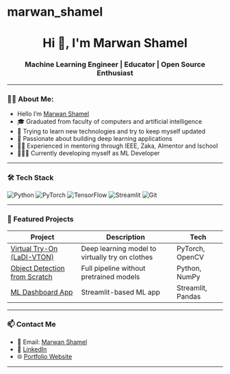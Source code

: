 # marwan_shamel
<h1 align="center">Hi 👋, I'm Marwan Shamel</h1>
<h3 align="center">Machine Learning Engineer | Educator | Open Source Enthusiast</h3>

---

### 👨‍💻 About Me:
- Hello I’m [Marwan Shamel](https://www.linkedin.com/in/marwan-shamel/)
- 🎓 Graduated from faculty of computers and artificial intelligence
- 🌱 Trying to learn new technologies and try to keep myself updated
- 🧠 Passionate about building deep learning applications  
- 👨‍🏫 Experienced in mentoring through IEEE, Zaka, Almentor and Ischool  
- 👨🏻‍💻 Currently developing myself as ML Developer 

---

### 🛠️ Tech Stack
![Python](https://img.shields.io/badge/-Python-3776AB?style=flat-square&logo=python&logoColor=white)
![PyTorch](https://img.shields.io/badge/-PyTorch-EE4C2C?style=flat-square&logo=pytorch&logoColor=white)
![TensorFlow](https://img.shields.io/badge/-TensorFlow-FF6F00?style=flat-square&logo=tensorflow&logoColor=white)
![Streamlit](https://img.shields.io/badge/-Streamlit-FF4B4B?style=flat-square&logo=streamlit&logoColor=white)
![Git](https://img.shields.io/badge/-Git-F05032?style=flat-square&logo=git&logoColor=white)

---

### 💼 Featured Projects

| Project | Description | Tech |
|--------|-------------|------|
| [Virtual Try-On (LaDI-VTON)](https://github.com/yourusername/project1) | Deep learning model to virtually try on clothes | PyTorch, OpenCV |
| [Object Detection from Scratch](https://github.com/yourusername/project2) | Full pipeline without pretrained models | Python, NumPy |
| [ML Dashboard App](https://github.com/yourusername/project3) | Streamlit-based ML app | Streamlit, Pandas |

---

### 📫 Contact Me
- 📧 Email: [Marwan Shamel](maroshamel67@gmail.com)  
- 💼 [LinkedIn](https://www.linkedin.com/in/marwan-shamel/)  
- 🌐 [Portfolio Website](https://marwan-shamel1.github.io/my-portofolio/)

---


